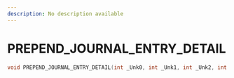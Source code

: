```yaml
---
description: No description available 
---
```


# PREPEND_JOURNAL_ENTRY_DETAIL

```cpp
void PREPEND_JOURNAL_ENTRY_DETAIL(int _Unk0, int _Unk1, int _Unk2, int _Unk3, int _Unk4);
```